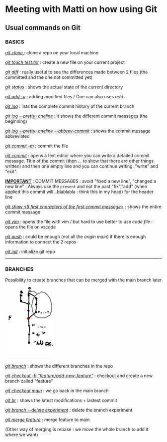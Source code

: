 # Meeting with Matti on how using Git

## Usual commands on Git

### BASICS

<ins>*git clone <URL>*</ins> : clone a repo on your local machine

<ins>*git touch test.txt*</ins> : create a new file on your current project

<ins>*git diff*</ins> : really useful to see the differences made between 2 files (the committed and the one not committed yet)

<ins>*git status*</ins> : shows the actual state of the current directory

<ins>*git add -u*</ins> : adding modified files / One can also uses *add .*

<ins>*git log*</ins> : lists the complete commit history of the current branch

<ins>*git log --pretty=oneline*</ins> : it shows the different commit messages (the beginning)

<ins>*git log --pretty=oneline --abbrev-commit*</ins> : shows the commit message abbreviated

<ins>*git commit -m*</ins> : commit the file 

<ins>*git commit*</ins> : opens a text editor where you can write a detailed commit message. Title of the commit (then ... to show that there are other things written) and then one empty line and you can continue writing. "write" and "exit".

<ins>**IMPORTANT**</ins> : COMMIT MESSAGES : avoid "fixed a new line", "changed a new line" : Always use the `present` and not the past "fix","add" (when applied this commit will...blablabla : think this in my head) for the header line

<ins>*git show <5 first characters of the first commit message>*</ins> : shows the entire commit message

<ins>*git vim*</ins> : opens the file with vim / but hard to use better to use *code file* : opens the file on vscode

<ins>*git push*</ins> : could be enough (not all the *origin main*) if there is enough information to connect the 2 repos

<ins>*git init*</ins> : initialize git repo

---

### BRANCHES

Possibility to create branches that can be merged with the main branch later

![alt text](branches.png "branches")
 
<ins>*git branch*</ins> : shows the different branches in the repo

<ins>*git checkout -b "feature/add-new-feature"*</ins> : checkout and create a new branch called "feature"

<ins>*git checkout main*</ins> : we go back in the main branch

<ins>*git br*</ins> : shows the latest modifications + lastest commit

<ins>*git branch --delete experiment*</ins> : delete the branch experiment

<ins>*git merge feature*</ins> : merge feature to main

(Other way of merging is rebase : we move the whole branch to add it where we want)

